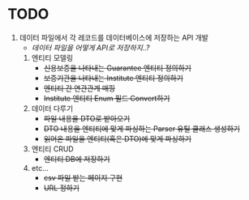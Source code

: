# TODO
1. 데이터 파일에서 각 레코드를 데이터베이스에 저장하는 API 개발
    * _데이터 파일을 어떻게 API로 저장하지..?_
    1. 엔티티 모델링
        * ~~신용보증을 나타내는 Guarantee 엔티티 정의하기~~
        * ~~보증기관을 나타내는 Institute 엔티티 정의하기~~
        * ~~엔티티 간 연관관계 매핑~~
        * ~~Institute 엔티티 Enum 필드 Convert하기~~
    2. 데이터 다루기
        * ~~파일 내용을 DTO로 받아오기~~
        * ~~DTO 내용을 엔티티에 맞게 파싱하는 Parser 유틸 클래스 생성하기~~
        * ~~읽어온 파일을 엔티티(혹은 DTO)에 맞게 파싱하기~~
    3. 엔티티 CRUD
        * ~~엔티티 DB에 저장하기~~
    4. etc...
        * ~~csv 파일 받는 페이지 구현~~
        * ~~URL 정하기~~
